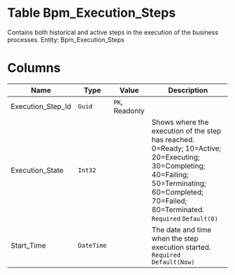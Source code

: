 # Table Bpm_Execution_Steps

Contains both historical and active steps in the execution of the business processes. Entity: Bpm_Execution_Steps

# Columns

| Name | Type | Value | Description |
| - | - | - | --- |
|Execution_Step_Id|`Guid`|`PK`, Readonly||
|Execution_State|`Int32`||Shows where the execution of the step has reached. 0=Ready; 10=Active; 20=Executing; 30=Completing; 40=Failing; 50=Terminating; 60=Completed; 70=Failed; 80=Terminated. `Required` `Default(0)` |
|Start_Time|`DateTime`||The date and time when the step execution started. `Required` `Default(Now)` |
